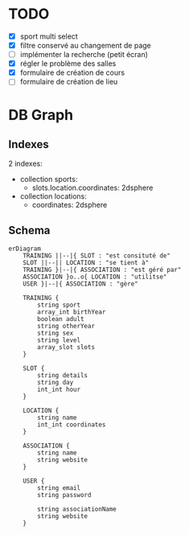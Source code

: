 # TODO

- [x] sport multi select
- [x] filtre conservé au changement de page
- [ ] implémenter la recherche (petit écran)
- [x] régler le problème des salles
- [x] formulaire de création de cours
- [ ] formulaire de création de lieu

# DB Graph

## Indexes

2 indexes:

- collection sports:
  - slots.location.coordinates: 2dsphere
- collection locations:
  - coordinates: 2dsphere

## Schema

```mermaid
erDiagram
    TRAINING ||--|{ SLOT : "est consituté de"
    SLOT ||--|| LOCATION : "se tient à"
    TRAINING }|--|{ ASSOCIATION : "est géré par"
    ASSOCIATION }o..o{ LOCATION : "utilitse"
    USER }|--|{ ASSOCIATION : "gère"

    TRAINING {
        string sport
        array_int birthYear
        boolean adult
        string otherYear
        string sex
        string level
        array_slot slots
    }

    SLOT {
        string details
        string day
        int_int hour
    }

    LOCATION {
        string name
        int_int coordinates
    }

    ASSOCIATION {
        string name
        string website
    }

    USER {
        string email
        string password

		string associationName
		string website
    }
```
